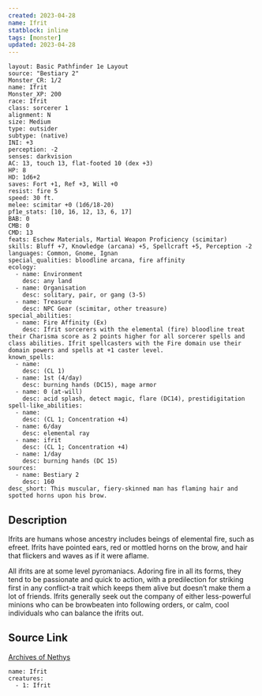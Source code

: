```yaml
---
created: 2023-04-28
name: Ifrit
statblock: inline
tags: [monster]
updated: 2023-04-28
---
```

```statblock
layout: Basic Pathfinder 1e Layout
source: "Bestiary 2"
Monster_CR: 1/2
name: Ifrit
Monster_XP: 200
race: Ifrit
class: sorcerer 1
alignment: N
size: Medium
type: outsider
subtype: (native)
INI: +3
perception: -2
senses: darkvision
AC: 13, touch 13, flat-footed 10 (dex +3)
HP: 8
HD: 1d6+2
saves: Fort +1, Ref +3, Will +0
resist: fire 5
speed: 30 ft.
melee: scimitar +0 (1d6/18-20)
pf1e_stats: [10, 16, 12, 13, 6, 17]
BAB: 0
CMB: 0
CMD: 13
feats: Eschew Materials, Martial Weapon Proficiency (scimitar)
skills: Bluff +7, Knowledge (arcana) +5, Spellcraft +5, Perception -2
languages: Common, Gnome, Ignan
special_qualities: bloodline arcana, fire affinity
ecology:
  - name: Environment
    desc: any land
  - name: Organisation
    desc: solitary, pair, or gang (3-5)
  - name: Treasure
    desc: NPC Gear (scimitar, other treasure)
special_abilities:
  - name: Fire Affinity (Ex)
    desc: Ifrit sorcerers with the elemental (fire) bloodline treat their Charisma score as 2 points higher for all sorcerer spells and class abilities. Ifrit spellcasters with the Fire domain use their domain powers and spells at +1 caster level.
known_spells:
  - name:
    desc: (CL 1)
  - name: 1st (4/day)
    desc: burning hands (DC15), mage armor
  - name: 0 (at-will)
    desc: acid splash, detect magic, flare (DC14), prestidigitation
spell-like_abilities:
  - name:
    desc: (CL 1; Concentration +4)
  - name: 6/day
    desc: elemental ray
  - name: ifrit
    desc: (CL 1; Concentration +4)
  - name: 1/day
    desc: burning hands (DC 15)
sources:
  - name: Bestiary 2
    desc: 160
desc_short: This muscular, fiery-skinned man has flaming hair and spotted horns upon his brow.
```
## Description
Ifrits are humans whose ancestry includes beings of elemental fire, such as efreet. Ifrits have pointed ears, red or mottled horns on the brow, and hair that flickers and waves as if it were aflame.

All ifrits are at some level pyromaniacs. Adoring fire in all its forms, they tend to be passionate and quick to action, with a predilection for striking first in any conflict-a trait which keeps them alive but doesn’t make them a lot of friends. Ifrits generally seek out the company of either less-powerful minions who can be browbeaten into following orders, or calm, cool individuals who can balance the ifrits out.
## Source Link
[Archives of Nethys](https://aonprd.com/MonsterDisplay.aspx?ItemName=Ifrit)
```encounter-table
name: Ifrit
creatures:
  - 1: Ifrit
```
